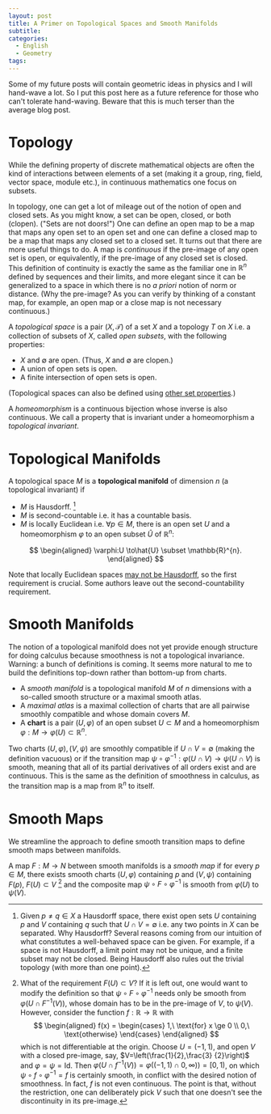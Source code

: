 ```yaml
---
layout: post
title: A Primer on Topological Spaces and Smooth Manifolds
subtitle:
categories:
  - English
  - Geometry
tags:
---
```

Some of my future posts will contain geometric ideas in physics and I will hand-wave a lot. So I put this post here as a future reference for those who can't tolerate hand-waving. Beware that this is much terser than the average blog post.

# Topology

While the defining property of discrete mathematical objects are often the kind of interactions between elements of a set (making it a group, ring, field, vector space, module etc.), in continuous mathematics one focus on subsets.

 In topology, one can get a lot of mileage out of the notion of open and closed sets. As you might know, a set can be open, closed, or both (clopen). ("Sets are not doors!") One can define an open map to be a map that maps any open set to an open set and one can define a closed map to be a map that maps any closed set to a closed set. It turns out that there are more useful things to do. A map is *continuous* if the pre-image of any open set is open, or equivalently, if the pre-image of any closed set is closed. This definition of continuity is exactly the same as the familiar one in $\mathbb{R}^{n}$ defined by sequences and their limits, and more elegant since it can be generalized to a space in which there is no *a priori* notion of norm or distance. (Why the pre-image? As you can verify by thinking of a constant map, for example, an open map or a close map is not necessary continuous.)

A *topological space* is a pair $\left(X,\mathcal{T}\right)$ of a set $X$ and a topology $T$ on $X$ i.e. a collection of subsets of $X$, called *open subsets*, with the following properties:

- $X$ and $\emptyset$ are open. (Thus, $X$ and $\emptyset$ are clopen.)
- A union of open sets is open.
- A finite intersection of open sets is open.

(Topological spaces can also be defined using [other set properties](https://en.wikipedia.org/w/index.php?title=Topological_space&oldid=756637885#Definition).)

A *homeomorphism* is a continuous bijection whose inverse is also continuous. We call a property that is invariant under a homeomorphism a *topological invariant*.

# Topological Manifolds

A topological space $M$ is a **topological manifold** of dimension $n$ (a topological invariant) if

* $M$ is Hausdorff. [^1]
* $M$ is second-countable i.e. it has a countable basis.
* $M$ is locally Euclidean i.e. $\forall p\in M$, there is an open set $U$ and a homeomorphism $\varphi$ to an open subset $\hat{U}$ of $\mathbb{R}^{n}$:

$$ \begin{aligned}
  \varphi:U  \to\hat{U} \subset \mathbb{R}^{n}.
\end{aligned} $$

Note that locally Euclidean spaces [may not be Hausdorff](https://en.wikipedia.org/w/index.php?title=Non-Hausdorff_manifold&oldid=756962961#Line_with_two_origins), so the first requirement is crucial. Some authors leave out the second-countability requirement.

# Smooth Manifolds

The notion of a topological manifold does not yet provide enough structure for doing calculus because smoothness is not a topological invariance. Warning: a bunch of definitions is coming. It seems more natural to me to build the definitions top-down rather than bottom-up from charts.

- A *smooth manifold* is a topological manifold $M$ of $n$ dimensions with a so-called smooth structure or a maximal smooth atlas.
- A *maximal atlas* is a maximal collection of charts that are all pairwise smoothly compatible and whose domain covers $M$.
- A **chart** is a pair $\left(U,\varphi\right)$ of an open subset $U\subset M$ and a homeomorphism $\varphi:M\to\varphi(U)\subset\mathbb{R}^{n}$.

Two charts $\left(U,\varphi\right),\left(V,\psi\right)$ are smoothly
compatible if $U\cap V=\emptyset$ (making the definition vacuous) or if the transition map $\psi\circ\varphi^{-1}:\varphi(U\cap V)\to\psi(U\cap V)$ is smooth, meaning that all of its partial derivatives of all orders exist and are continuous. This is the same as the definition of smoothness in calculus, as the transition map is a map from $\mathbb{R}^{n}$ to itself.

# Smooth Maps

We streamline the approach to define smooth transition maps to define smooth maps between manifolds.

A map $F:M\to N$ between smooth manifolds is a *smooth map* if for every $p\in M$, there exists smooth charts $\left(U,\varphi\right)$ containing $p$ and $\left(V,\psi\right)$ containing $F(p)$, $F(U)\subset V$ [^2] and the composite map $\psi\circ F\circ\varphi^{-1}$ is smooth from $\varphi(U)$ to $\psi(V)$.

<!--
-------------------------
-->

[^1]: Given $p\neq q\in X$ a Hausdorff space, there exist open sets $U$ containing $p$ and $V$ containing $q$ such that $U\cap V=\emptyset$ i.e. any two points in $X$ can be separated. Why Hausdorff? Several reasons coming from our intuition of what constitutes a well-behaved space can be given. For example, if a space is not Hausdorff, a limit point may not be unique, and a finite subset may not be closed. Being Hausdorff also rules out the trivial topology (with more than one point).

[^2]: What of the requirement $F(U)\subset V$? If it is left out, one would want to modify the definition so that $\psi\circ F\circ\varphi^{-1}$ needs only be smooth from $\varphi(U\cap F^{-1}(V))$, whose domain has to be in the pre-image of $V$, to $\psi(V)$. However, consider the function $f:\mathbb{R}\to\mathbb{R}$ with $$ \begin{aligned} f(x)  = \begin{cases} 1,\ \text{for} x \ge 0 \\ 0,\  \text{otherwise} \end{cases} \end{aligned} $$ which is not differentiable at the origin. Choose $U=(-1,1)$, and open $V$ with a closed pre-image, say, $V=\left(\frac{1}{2},\frac{3} {2}\right)$ and $\varphi=\psi=\mbox{Id}$. Then $\varphi\left(U\cap f^{-1}(V)\right)=\varphi\left((-1,1)\cap 0,\infty)\right)=[0,1)$, on which $\psi\circ f\circ\varphi^{-1}=f$ is certainly smooth, in conflict with the desired notion of smoothness. In fact, $f$ is not even continuous. The point is that, without the restriction, one can deliberately pick $V$ such that one doesn't see the discontinuity in its pre-image.
